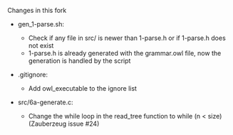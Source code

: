 Changes in this fork

- gen_1-parse.sh:
    - Check if any file in src/ is newer than 1-parse.h or if 1-parse.h does not exist
    - 1-parse.h is already generated with the grammar.owl file, now the generation is handled by the script

- .gitignore:
    - Add owl_executable to the ignore list

- src/6a-generate.c:
    - Change the while loop in the read_tree function to while (n < size) (Zauberzeug issue #24)
